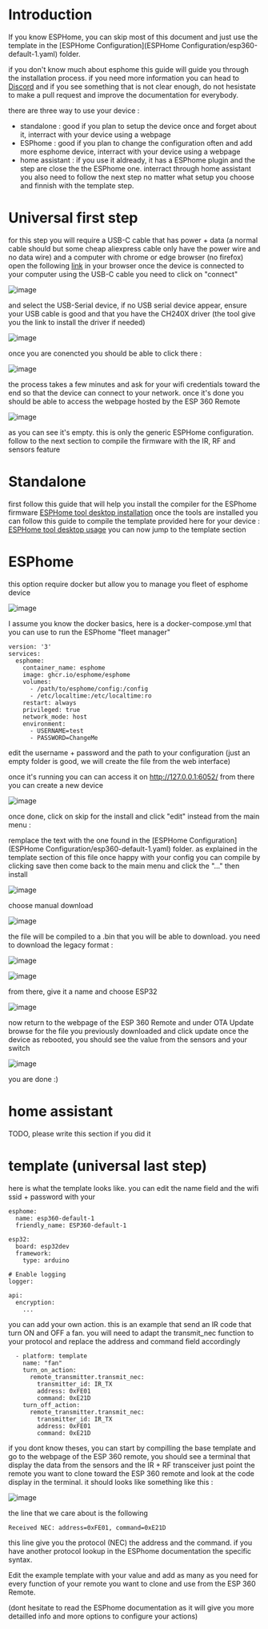 # Introduction

If you know ESPHome, you can skip most of this document and just use the template in the [ESPHome Configuration](ESPHome Configuration/esp360-default-1.yaml) folder.

if you don't know much about esphome this guide will guide you through the installation process. if you need more information you can head to [Discord](https://discord.gg/PsrK3KDkRy) and if you see something that is not clear enough, do not hesistate to make a pull request and improve the documentation for everybody.

there are three way to use your device :
* standalone : good if you plan to setup the device once and forget about it, interract with your device using a webpage
* ESPhome : good if you plan to change the configuration often and add more esphome device, interract with your device using a webpage
* home assistant : if you use it aldready, it has a ESPhome plugin and the step are close the the ESPhome one. interract through home assistant
you also need to follow the next step no matter what setup you choose and finnish with the template step.

# Universal first step
for this step you will require a USB-C cable that has power + data (a normal cable should but some cheap aliexpress cable only have the power wire and no data wire) and a computer with chrome or edge browser (no firefox)
open the following [link](https://web.esphome.io/) in your browser once the device is connected to your computer using the USB-C cable
you need to click on "connect"

![image](https://github.com/nathmo/ESP-360-REMOTE/assets/15912256/d5390c21-c24f-41e1-a038-98f9d171800e)

and select the USB-Serial device, if no USB serial device appear, ensure your USB cable is good and that you have the CH240X driver (the tool give you the link to install the driver if needed)

![image](https://github.com/nathmo/ESP-360-REMOTE/assets/15912256/8a85914c-d865-4ee3-bd17-9f1b856367f2)

once you are conencted you should be able to click there : 

![image](https://github.com/nathmo/ESP-360-REMOTE/assets/15912256/2bd723f7-c853-4a67-82dd-09b676650a08)

the process takes a few minutes and ask for your wifi credentials toward the end so that the device can connect to your network.
once it's done you should be able to access the webpage hosted by the ESP 360 Remote

![image](https://github.com/nathmo/ESP-360-REMOTE/assets/15912256/29d30c93-fc50-4dd9-8d0a-e4df338b7313)

as you can see it's empty. this is only the generic ESPHome configuration. follow to the next section to compile the firmware with the IR, RF and sensors feature

# Standalone
first follow this guide that will help you install the compiler for the ESPhome firmware
[ESPHome tool desktop installation](https://esphome.io/guides/installing_esphome.html)
once the tools are installed you can follow this guide to compile the template provided here for your device :
[ESPHome tool desktop usage](https://esphome.io/guides/getting_started_command_line)
you can now jump to the template section

# ESPhome
this option require docker but allow you to manage you fleet of esphome device

![image](https://github.com/nathmo/ESP-360-REMOTE/assets/15912256/54c6994f-20ff-47d3-a7e6-2f1cb4a1465a)

I assume you know the docker basics, here is a docker-compose.yml that you can use to run the ESPhome "fleet manager"
```
version: '3'
services:
  esphome:
    container_name: esphome
    image: ghcr.io/esphome/esphome
    volumes:
      - /path/to/esphome/config:/config
      - /etc/localtime:/etc/localtime:ro
    restart: always
    privileged: true
    network_mode: host
    environment:
      - USERNAME=test
      - PASSWORD=ChangeMe
```

edit the username + password and the path to your configuration (just an empty folder is good, we will create the file from the web interface)

once it's running you can can access it on http://127.0.0.1:6052/
from there you can create a new device

![image](https://github.com/nathmo/ESP-360-REMOTE/assets/15912256/c529b5d6-154f-40f2-a201-60daa0c56e23)

once done, click on skip for the install and click "edit" instead from the main menu : 

remplace the text with the one found in the [ESPHome Configuration](ESPHome Configuration/esp360-default-1.yaml) folder.
as explained in the template section of this file
once happy with your config you can compile by clicking save then come back to the main menu and click the "..." then install

![image](https://github.com/nathmo/ESP-360-REMOTE/assets/15912256/d8344466-55ab-4160-86c9-c3f37f18ba89)

choose manual download

![image](https://github.com/nathmo/ESP-360-REMOTE/assets/15912256/e6ae26cc-6eb6-4dc1-970b-3d262d75b06b)

the file will be compiled to a .bin that you will be able to download. you need to download the legacy format :

![image](https://github.com/nathmo/ESP-360-REMOTE/assets/15912256/dbe9ecfa-dd81-4144-9331-9234900aaab9)


![image](https://github.com/nathmo/ESP-360-REMOTE/assets/15912256/e6f7382d-27fc-405e-8511-8cb5cea83d2e)

from there, give it a name and choose ESP32

![image](https://github.com/nathmo/ESP-360-REMOTE/assets/15912256/8dd688a1-7d29-4f24-bf66-537c23cb7060)

now return to the webpage of the ESP 360 Remote and under OTA Update browse for the file you previously downloaded and click update
once the device as rebooted, you should see the value from the sensors and your switch

![image](https://github.com/nathmo/ESP-360-REMOTE/assets/15912256/e66aeed3-7168-4010-b728-6675b3e7b089)



you are done :)
# home assistant
TODO, please write this section if you did it

# template (universal last step)

here is what the template looks like. you can edit the name field and the wifi ssid + password with your
```
esphome:
  name: esp360-default-1
  friendly_name: ESP360-default-1

esp32:
  board: esp32dev
  framework:
    type: arduino

# Enable logging
logger:

api:
  encryption:
    ...
```
you can add your own action.
this is an example that send an IR code that turn ON and OFF a fan.
you will need to adapt the transmit_nec function to your protocol and replace the address and command field accordingly
```
  - platform: template
    name: "fan"
    turn_on_action:
      remote_transmitter.transmit_nec:
        transmitter_id: IR_TX
        address: 0xFE01
        command: 0xE21D
    turn_off_action:
      remote_transmitter.transmit_nec:
        transmitter_id: IR_TX
        address: 0xFE01
        command: 0xE21D
```
if you dont know theses, you can start by compilling the base template and go to the webpage of the ESP 360 remote, you should see a terminal that display the data from the sensors and the IR + RF transceiver
just point the remote you want to clone toward the ESP 360  remote and look at the code display in the terminal.
it should looks like something like this :

![image](https://github.com/nathmo/ESP-360-REMOTE/assets/15912256/0b4145c7-22b1-4e91-9b0d-4f6a9d262afe)

the line that we care about is the following
```
Received NEC: address=0xFE01, command=0xE21D
```
this line give you the protocol (NEC) the address and the command. if you have another protocol lookup in the ESPhome documentation the specific syntax.

Edit the example template with your value and add as many as you need for every function of your remote you want to clone and use from the ESP 360 Remote.

(dont hesitate to read the ESPhome documentation as it will give you more detailled info and more options to configure your actions)
